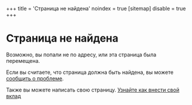 +++
title = 'Страница не найдена'
noindex = true
[sitemap]
disable = true
+++

# Страница не найдена

Возможно, вы попали не по адресу, или эта страница была перемещена.

Если вы считаете, что страница должна быть найдена, вы можете
[сообщить о проблеме](https://github.com/KoolTechTricks/pages/issues/new).

Также вы можете написать свою страницу.
[Узнайте как внести свой вклад](https://github.com/KoolTechTricks/pages/blob/main/CONTRIBUTING.md)
